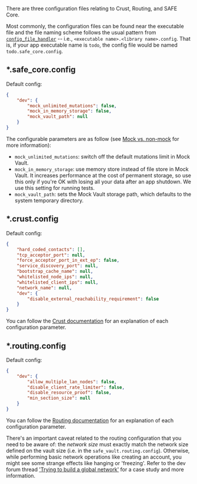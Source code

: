 There are three configuration files relating to Crust, Routing, and SAFE Core.

Most commonly, the configuration files can be found near the executable file and the file naming scheme follows the usual pattern from [`config_file_handler`](https://github.com/maidsafe/config_file_handler/) -- i.e., `<executable name>.<library name>.config`. That is, if your app executable name is `todo`, the config file would be named `todo.safe_core.config`.

\*.safe\_core.config
--------------------

Default config:

```json
{
    "dev": {
        "mock_unlimited_mutations": false,
        "mock_in_memory_storage": false,
        "mock_vault_path": null
    }
}
```

The configurable parameters are as follow (see [Mock vs. non-mock](./Mock-vs.-non-mock) for more information):

-   `mock_unlimited_mutations`: switch off the default mutations limit in Mock Vault.
-   `mock_in_memory_storage`: use memory store instead of file store in Mock Vault. It increases performance at the cost of permanent storage, so use this only if you're OK with losing all your data after an app shutdown. We use this setting for running tests.
-   `mock_vault_path`: sets the Mock Vault storage path, which defaults to the system temporary directory.

## \*.crust.config

Default config:

```json
{
    "hard_coded_contacts": [],
    "tcp_acceptor_port": null,
    "force_acceptor_port_in_ext_ep": false,
    "service_discovery_port": null,
    "bootstrap_cache_name": null,
    "whitelisted_node_ips": null,
    "whitelisted_client_ips": null,
    "network_name": null,
    "dev": {
        "disable_external_reachability_requirement": false
    }
}
```

You can follow the [Crust documentation](https://docs.rs/crust/0.31.0/crust/struct.Config.html) for an explanation of each configuration parameter.

## \*.routing.config

Default config:

```json
{
    "dev": {
        "allow_multiple_lan_nodes": false,
        "disable_client_rate_limiter": false,
        "disable_resource_proof": false,
        "min_section_size": null
    }
}
```

You can follow the [Routing documentation](https://docs.rs/routing/0.37.0/routing/struct.DevConfig.html) for an explanation of each configuration parameter.

There's an important caveat related to the routing configuration that you need to be aware of: the *network size* must exactly match the network size defined on the vault size (i.e. in the `safe_vault.routing.config`). Otherwise, while performing basic network operations like creating an account, you might see some strange effects like hanging or 'freezing'. Refer to the dev forum thread ['Trying to build a global network'](https://forum.safedev.org/t/trying-to-build-a-global-network/2266) for a case study and more information.
